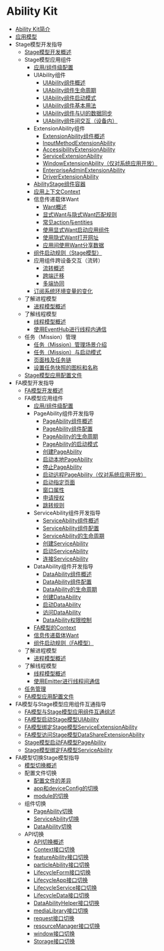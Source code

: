 # Ability Kit
- [Ability Kit简介](../application-models/abilitykit-overview.md)
- [应用模型](../application-models/application-models.md)
- Stage模型开发指导
  - [Stage模型开发概述](../application-models/stage-model-development-overview.md)
  - Stage模型应用组件
    - [应用/组件级配置](../application-models/application-component-configuration-stage.md)
    - UIAbility组件
      - [UIAbility组件概述](../application-models/uiability-overview.md)
      - [UIAbility组件生命周期](../application-models/uiability-lifecycle.md)
      - [UIAbility组件启动模式](../application-models/uiability-launch-type.md)
      - [UIAbility组件基本用法](../application-models/uiability-usage.md)
      - [UIAbility组件与UI的数据同步](../application-models/uiability-data-sync-with-ui.md)
      - [UIAbility组件间交互（设备内）](../application-models/uiability-intra-device-interaction.md)
    - ExtensionAbility组件
      - [ExtensionAbility组件概述](../application-models/extensionability-overview.md)
      - [InputMethodExtensionAbility](../application-models/inputmethodextentionability.md)
      - [AccessibilityExtensionAbility](../application-models/accessibilityextensionability.md)
      - [ServiceExtensionAbility](../application-models/serviceextensionability.md)
      - [WindowExtensionAbility（仅对系统应用开放）](../application-models/windowextensionability.md)
      - [EnterpriseAdminExtensionAbility](../application-models/enterprise-extensionAbility.md)
      - [DriverExtensionAbility](../application-models/driverextensionability.md)
    - [AbilityStage组件容器](../application-models/abilitystage.md)
    - [应用上下文Context](../application-models/application-context-stage.md)
    - 信息传递载体Want
      - [Want概述](../application-models/want-overview.md)
      - [显式Want与隐式Want匹配规则](../application-models/explicit-implicit-want-mappings.md)
      - [常见action与entities](../application-models/actions-entities.md)
      - [使用显式Want启动应用组件](../application-models/ability-startup-with-explicit-want.md)
      - [使用隐式Want打开网址](../application-models/ability-startup-with-implicit-want.md)
      - [应用间使用Want分享数据](../application-models/data-share-via-want.md)
    - [组件启动规则（Stage模型）](../application-models/component-startup-rules.md)
    - 应用组件跨设备交互（流转）
      - [流转概述](../application-models/inter-device-interaction-hop-overview.md)
      - [跨端迁移](../application-models/hop-cross-device-migration.md)
      - [多端协同](../application-models/hop-multi-device-collaboration.md)
    - [订阅系统环境变量的变化](../application-models/subscribe-system-environment-variable-changes.md)
  - 了解进程模型
    - [进程模型概述](../application-models/process-model-stage.md)
  - 了解线程模型
    - [线程模型概述](../application-models/thread-model-stage.md)
    - [使用EventHub进行线程内通信](../application-models/itc-with-eventHub.md)
  - 任务（Mission）管理
    - [任务（Mission）管理场景介绍](../application-models/mission-management-overview.md)
    - [任务（Mission）与启动模式](../application-models/mission-management-launch-type.md)
    - [页面栈及任务链](../application-models/page-mission-stack.md)
    - [设置任务快照的图标和名称](../application-models/mission-set-icon-name-for-task-snapshot.md)
  - [Stage模型应用配置文件](../application-models/config-file-stage.md)
- FA模型开发指导
  - [FA模型开发概述](../application-models/fa-model-development-overview.md)
  - FA模型应用组件
    - [应用/组件级配置](../application-models/application-component-configuration-fa.md)
    - PageAbility组件开发指导
      - [PageAbility组件概述](../application-models/pageability-overview.md)
      - [PageAbility组件配置](../application-models/pageability-configuration.md)
      - [PageAbility的生命周期](../application-models/pageability-lifecycle.md)
      - [PageAbility的启动模式](../application-models/pageability-launch-type.md)
      - [创建PageAbility](../application-models/create-pageability.md)
      - [启动本地PageAbility](../application-models/start-local-pageability.md)
      - [停止PageAbility](../application-models/stop-pageability.md)
      - [启动远程PageAbility（仅对系统应用开放）](../application-models/start-remote-pageability.md)
      - [启动指定页面](../application-models/start-page.md)
      - [窗口属性](../application-models/window-properties.md)
      - [申请授权](../application-models/request-permissions.md)
      - [跳转规则](../application-models/redirection-rules.md)
    - ServiceAbility组件开发指导
      - [ServiceAbility组件概述](../application-models/serviceability-overview.md)
      - [ServiceAbility组件配置](../application-models/serviceability-configuration.md)
      - [ServiceAbility的生命周期](../application-models/serviceability-lifecycle.md)
      - [创建ServiceAbility](../application-models/create-serviceability.md)
      - [启动ServiceAbility](../application-models/start-serviceability.md)
      - [连接ServiceAbility](../application-models/connect-serviceability.md)
    - DataAbility组件开发指导
      - [DataAbility组件概述](../application-models/dataability-overview.md)
      - [DataAbility组件配置](../application-models/dataability-configuration.md)
      - [DataAbility的生命周期](../application-models/dataability-lifecycle.md)
      - [创建DataAbility](../application-models/create-dataability.md)
      - [启动DataAbility](../application-models/start-dataability.md)
      - [访问DataAbility](../application-models/access-dataability.md)
      - [DataAbility权限控制](../application-models/dataability-permission-control.md)
    - [FA模型的Context](../application-models/application-context-fa.md)
    - [信息传递载体Want](../application-models/want-fa.md)
    - [组件启动规则（FA模型）](../application-models/component-startup-rules-fa.md)
  - 了解进程模型
    - [进程模型概述](../application-models/process-model-fa.md)
  - 了解线程模型
    - [线程模型概述](../application-models/thread-model-fa.md)
    - [使用Emitter进行线程间通信](../application-models/itc-with-emitter.md)
  - [任务管理](../application-models/mission-management-fa.md)
  - [FA模型应用配置文件](../application-models/config-file-fa.md)
- FA模型与Stage模型应用组件互通指导
  - [FA模型与Stage模型应用组件互通综述](../application-models/fa-stage-interaction-overview.md)
  - [FA模型启动Stage模型UIAbility](../application-models/start-uiability-from-fa.md)
  - [FA模型绑定Stage模型ServiceExtensionAbility](../application-models/bind-serviceextensionability-from-fa.md)
  - [FA模型访问Stage模型DataShareExtensionAbility](../application-models/access-datashareextensionability-from-fa.md)
  - [Stage模型启动FA模型PageAbility](../application-models/start-pageability-from-stage.md)
  - [Stage模型绑定FA模型ServiceAbility](../application-models/bind-serviceability-from-stage.md)
- FA模型切换Stage模型指导
  - [模型切换概述](../application-models/model-switch-overview.md)
  - 配置文件切换
    - [配置文件的差异](../application-models/configuration-file-diff.md)
    - [app和deviceConfig的切换](../application-models/app-deviceconfig-switch.md)
    - [module的切换](../application-models/module-switch.md)
  - 组件切换
    - [PageAbility切换](../application-models/pageability-switch.md)
    - [ServiceAbility切换](../application-models/serviceability-switch.md)
    - [DataAbility切换](../application-models/dataability-switch.md)
  - API切换
    - [API切换概述](../application-models/api-switch-overview.md)
    - [Context接口切换](../application-models/context-switch.md)
    - [featureAbility接口切换](../application-models/featureability-switch.md)
    - [particleAbility接口切换](../application-models/particleability-switch.md)
    - [LifecycleForm接口切换](../application-models/lifecycleform-switch.md)
    - [LifecycleApp接口切换](../application-models/lifecycleapp-switch.md)
    - [LifecycleService接口切换](../application-models/lifecycleservice-switch.md)
    - [LifecycleData接口切换](../application-models/lifecycledata-switch.md)
    - [DataAbilityHelper接口切换](../application-models/dataabilityhelper-switch.md)
    - [mediaLibrary接口切换](../application-models/medialibrary-switch.md)
    - [request接口切换](../application-models/request-switch.md)
    - [resourceManager接口切换](../application-models/resourcemanager-switch.md)
    - [window接口切换](../application-models/window-switch.md)
    - [Storage接口切换](../application-models/storage-switch.md)
